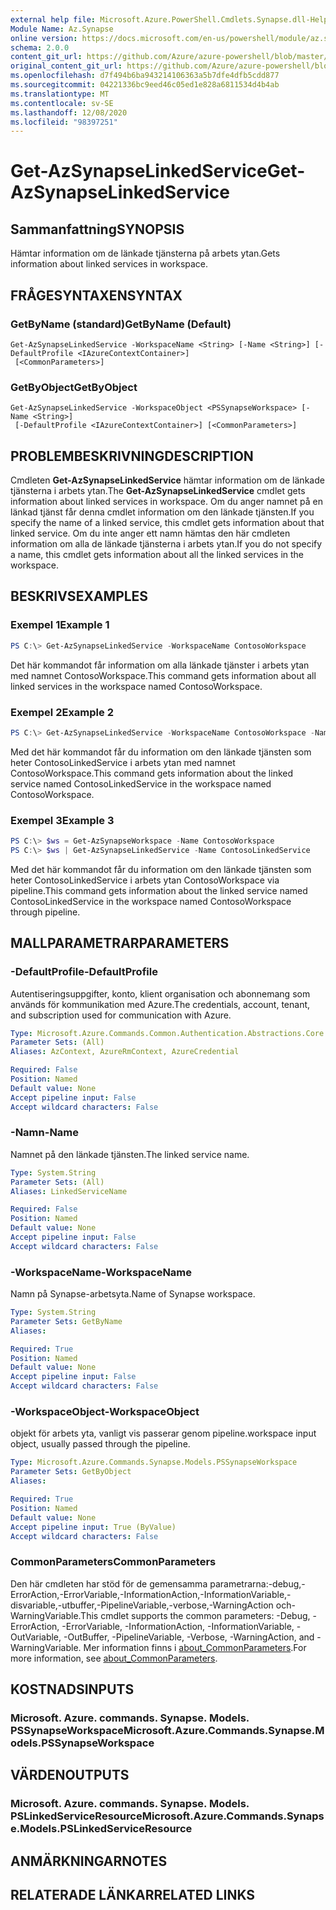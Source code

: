 ```yaml
---
external help file: Microsoft.Azure.PowerShell.Cmdlets.Synapse.dll-Help.xml
Module Name: Az.Synapse
online version: https://docs.microsoft.com/en-us/powershell/module/az.synapse/get-azsynapselinkedservice
schema: 2.0.0
content_git_url: https://github.com/Azure/azure-powershell/blob/master/src/Synapse/Synapse/help/Get-AzSynapseLinkedService.md
original_content_git_url: https://github.com/Azure/azure-powershell/blob/master/src/Synapse/Synapse/help/Get-AzSynapseLinkedService.md
ms.openlocfilehash: d7f494b6ba943214106363a5b7dfe4dfb5cdd877
ms.sourcegitcommit: 04221336bc9eed46c05ed1e828a6811534d4b4ab
ms.translationtype: MT
ms.contentlocale: sv-SE
ms.lasthandoff: 12/08/2020
ms.locfileid: "98397251"
---
```

# <span data-ttu-id="6f8ce-101">Get-AzSynapseLinkedService</span><span class="sxs-lookup"><span data-stu-id="6f8ce-101">Get-AzSynapseLinkedService</span></span>

## <span data-ttu-id="6f8ce-102">Sammanfattning</span><span class="sxs-lookup"><span data-stu-id="6f8ce-102">SYNOPSIS</span></span>
<span data-ttu-id="6f8ce-103">Hämtar information om de länkade tjänsterna på arbets ytan.</span><span class="sxs-lookup"><span data-stu-id="6f8ce-103">Gets information about linked services in workspace.</span></span>

## <span data-ttu-id="6f8ce-104">FRÅGESYNTAXEN</span><span class="sxs-lookup"><span data-stu-id="6f8ce-104">SYNTAX</span></span>

### <span data-ttu-id="6f8ce-105">GetByName (standard)</span><span class="sxs-lookup"><span data-stu-id="6f8ce-105">GetByName (Default)</span></span>
```
Get-AzSynapseLinkedService -WorkspaceName <String> [-Name <String>] [-DefaultProfile <IAzureContextContainer>]
 [<CommonParameters>]
```

### <span data-ttu-id="6f8ce-106">GetByObject</span><span class="sxs-lookup"><span data-stu-id="6f8ce-106">GetByObject</span></span>
```
Get-AzSynapseLinkedService -WorkspaceObject <PSSynapseWorkspace> [-Name <String>]
 [-DefaultProfile <IAzureContextContainer>] [<CommonParameters>]
```

## <span data-ttu-id="6f8ce-107">PROBLEMBESKRIVNING</span><span class="sxs-lookup"><span data-stu-id="6f8ce-107">DESCRIPTION</span></span>
<span data-ttu-id="6f8ce-108">Cmdleten **Get-AzSynapseLinkedService** hämtar information om de länkade tjänsterna i arbets ytan.</span><span class="sxs-lookup"><span data-stu-id="6f8ce-108">The **Get-AzSynapseLinkedService** cmdlet gets information about linked services in workspace.</span></span>
<span data-ttu-id="6f8ce-109">Om du anger namnet på en länkad tjänst får denna cmdlet information om den länkade tjänsten.</span><span class="sxs-lookup"><span data-stu-id="6f8ce-109">If you specify the name of a linked service, this cmdlet gets information about that linked service.</span></span>
<span data-ttu-id="6f8ce-110">Om du inte anger ett namn hämtas den här cmdleten information om alla de länkade tjänsterna i arbets ytan.</span><span class="sxs-lookup"><span data-stu-id="6f8ce-110">If you do not specify a name, this cmdlet gets information about all the linked services in the workspace.</span></span>

## <span data-ttu-id="6f8ce-111">BESKRIVS</span><span class="sxs-lookup"><span data-stu-id="6f8ce-111">EXAMPLES</span></span>

### <span data-ttu-id="6f8ce-112">Exempel 1</span><span class="sxs-lookup"><span data-stu-id="6f8ce-112">Example 1</span></span>
```powershell
PS C:\> Get-AzSynapseLinkedService -WorkspaceName ContosoWorkspace
```

<span data-ttu-id="6f8ce-113">Det här kommandot får information om alla länkade tjänster i arbets ytan med namnet ContosoWorkspace.</span><span class="sxs-lookup"><span data-stu-id="6f8ce-113">This command gets information about all linked services in the workspace named ContosoWorkspace.</span></span>

### <span data-ttu-id="6f8ce-114">Exempel 2</span><span class="sxs-lookup"><span data-stu-id="6f8ce-114">Example 2</span></span>
```powershell
PS C:\> Get-AzSynapseLinkedService -WorkspaceName ContosoWorkspace -Name ContosoLinkedService
```

<span data-ttu-id="6f8ce-115">Med det här kommandot får du information om den länkade tjänsten som heter ContosoLinkedService i arbets ytan med namnet ContosoWorkspace.</span><span class="sxs-lookup"><span data-stu-id="6f8ce-115">This command gets information about the linked service named ContosoLinkedService in the workspace named ContosoWorkspace.</span></span>

### <span data-ttu-id="6f8ce-116">Exempel 3</span><span class="sxs-lookup"><span data-stu-id="6f8ce-116">Example 3</span></span>
```powershell
PS C:\> $ws = Get-AzSynapseWorkspace -Name ContosoWorkspace
PS C:\> $ws | Get-AzSynapseLinkedService -Name ContosoLinkedService
```

<span data-ttu-id="6f8ce-117">Med det här kommandot får du information om den länkade tjänsten som heter ContosoLinkedService i arbets ytan ContosoWorkspace via pipeline.</span><span class="sxs-lookup"><span data-stu-id="6f8ce-117">This command gets information about the linked service named ContosoLinkedService in the workspace named ContosoWorkspace through pipeline.</span></span>

## <span data-ttu-id="6f8ce-118">MALLPARAMETRAR</span><span class="sxs-lookup"><span data-stu-id="6f8ce-118">PARAMETERS</span></span>

### <span data-ttu-id="6f8ce-119">-DefaultProfile</span><span class="sxs-lookup"><span data-stu-id="6f8ce-119">-DefaultProfile</span></span>
<span data-ttu-id="6f8ce-120">Autentiseringsuppgifter, konto, klient organisation och abonnemang som används för kommunikation med Azure.</span><span class="sxs-lookup"><span data-stu-id="6f8ce-120">The credentials, account, tenant, and subscription used for communication with Azure.</span></span>

```yaml
Type: Microsoft.Azure.Commands.Common.Authentication.Abstractions.Core.IAzureContextContainer
Parameter Sets: (All)
Aliases: AzContext, AzureRmContext, AzureCredential

Required: False
Position: Named
Default value: None
Accept pipeline input: False
Accept wildcard characters: False
```

### <span data-ttu-id="6f8ce-121">-Namn</span><span class="sxs-lookup"><span data-stu-id="6f8ce-121">-Name</span></span>
<span data-ttu-id="6f8ce-122">Namnet på den länkade tjänsten.</span><span class="sxs-lookup"><span data-stu-id="6f8ce-122">The linked service name.</span></span>

```yaml
Type: System.String
Parameter Sets: (All)
Aliases: LinkedServiceName

Required: False
Position: Named
Default value: None
Accept pipeline input: False
Accept wildcard characters: False
```

### <span data-ttu-id="6f8ce-123">-WorkspaceName</span><span class="sxs-lookup"><span data-stu-id="6f8ce-123">-WorkspaceName</span></span>
<span data-ttu-id="6f8ce-124">Namn på Synapse-arbetsyta.</span><span class="sxs-lookup"><span data-stu-id="6f8ce-124">Name of Synapse workspace.</span></span>

```yaml
Type: System.String
Parameter Sets: GetByName
Aliases:

Required: True
Position: Named
Default value: None
Accept pipeline input: False
Accept wildcard characters: False
```

### <span data-ttu-id="6f8ce-125">-WorkspaceObject</span><span class="sxs-lookup"><span data-stu-id="6f8ce-125">-WorkspaceObject</span></span>
<span data-ttu-id="6f8ce-126">objekt för arbets yta, vanligt vis passerar genom pipeline.</span><span class="sxs-lookup"><span data-stu-id="6f8ce-126">workspace input object, usually passed through the pipeline.</span></span>

```yaml
Type: Microsoft.Azure.Commands.Synapse.Models.PSSynapseWorkspace
Parameter Sets: GetByObject
Aliases:

Required: True
Position: Named
Default value: None
Accept pipeline input: True (ByValue)
Accept wildcard characters: False
```

### <span data-ttu-id="6f8ce-127">CommonParameters</span><span class="sxs-lookup"><span data-stu-id="6f8ce-127">CommonParameters</span></span>
<span data-ttu-id="6f8ce-128">Den här cmdleten har stöd för de gemensamma parametrarna:-debug,-ErrorAction,-ErrorVariable,-InformationAction,-InformationVariable,-disvariable,-utbuffer,-PipelineVariable,-verbose,-WarningAction och-WarningVariable.</span><span class="sxs-lookup"><span data-stu-id="6f8ce-128">This cmdlet supports the common parameters: -Debug, -ErrorAction, -ErrorVariable, -InformationAction, -InformationVariable, -OutVariable, -OutBuffer, -PipelineVariable, -Verbose, -WarningAction, and -WarningVariable.</span></span> <span data-ttu-id="6f8ce-129">Mer information finns i [about_CommonParameters](http://go.microsoft.com/fwlink/?LinkID=113216).</span><span class="sxs-lookup"><span data-stu-id="6f8ce-129">For more information, see [about_CommonParameters](http://go.microsoft.com/fwlink/?LinkID=113216).</span></span>

## <span data-ttu-id="6f8ce-130">KOSTNADS</span><span class="sxs-lookup"><span data-stu-id="6f8ce-130">INPUTS</span></span>

### <span data-ttu-id="6f8ce-131">Microsoft. Azure. commands. Synapse. Models. PSSynapseWorkspace</span><span class="sxs-lookup"><span data-stu-id="6f8ce-131">Microsoft.Azure.Commands.Synapse.Models.PSSynapseWorkspace</span></span>

## <span data-ttu-id="6f8ce-132">VÄRDEN</span><span class="sxs-lookup"><span data-stu-id="6f8ce-132">OUTPUTS</span></span>

### <span data-ttu-id="6f8ce-133">Microsoft. Azure. commands. Synapse. Models. PSLinkedServiceResource</span><span class="sxs-lookup"><span data-stu-id="6f8ce-133">Microsoft.Azure.Commands.Synapse.Models.PSLinkedServiceResource</span></span>

## <span data-ttu-id="6f8ce-134">ANMÄRKNINGAR</span><span class="sxs-lookup"><span data-stu-id="6f8ce-134">NOTES</span></span>

## <span data-ttu-id="6f8ce-135">RELATERADE LÄNKAR</span><span class="sxs-lookup"><span data-stu-id="6f8ce-135">RELATED LINKS</span></span>
